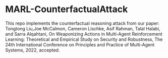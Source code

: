 # MARL-CounterfactualAttack
This repo implements the counterfactual reasoning attack from our paper: 
Tongtong Liu,Joe McCalmon, Cameron Lischke, Asif Rahman, Talal Halabi, and Sarra Alqahtani, On Weaponizing Actions in Multi-Agent Reinforcement Learning: Theoretical and Empirical Study on Security and Robustness, The 24th International Conference on Principles and Practice of Multi-Agent Systems, 2022, accepted.
